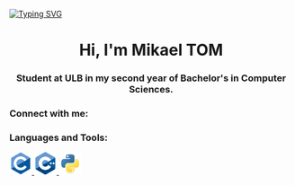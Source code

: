 <a href="https://git.io/typing-svg"><img src="https://readme-typing-svg.demolab.com?font=Fira+Code&weight=100&pause=1000&color=EC4D37&random=false&width=495&lines=Student+at+Universit%C3%A9+libre+de+Bruxelles;Second+year+Bachelor+in+Computer+Sciences." alt="Typing SVG" /></a>


<h1 align="center">Hi, I'm Mikael TOM</h1>
<h3 align="center">Student at ULB in my second year of Bachelor's in Computer Sciences.</h3>

<h3 align="left">Connect with me:</h3>
<p align="left">
</p>

<h3 align="left">Languages and Tools:</h3>
<p align="left"> <a href="https://www.cprogramming.com/" target="_blank" rel="noreferrer"> <img src="https://raw.githubusercontent.com/devicons/devicon/master/icons/c/c-original.svg" alt="c" width="40" height="40"/> </a> <a href="https://www.w3schools.com/cpp/" target="_blank" rel="noreferrer"> <img src="https://raw.githubusercontent.com/devicons/devicon/master/icons/cplusplus/cplusplus-original.svg" alt="cplusplus" width="40" height="40"/> </a> <a href="https://www.python.org" target="_blank" rel="noreferrer"> <img src="https://raw.githubusercontent.com/devicons/devicon/master/icons/python/python-original.svg" alt="python" width="40" height="40"/> </a> </p>
